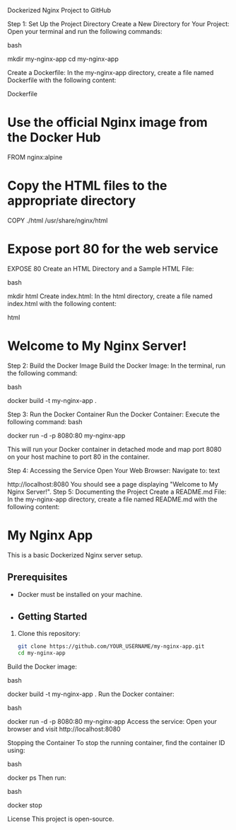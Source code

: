 Dockerized Nginx Project to GitHub

Step 1: Set Up the Project Directory
Create a New Directory for Your Project: Open your terminal and run the following commands:

bash

mkdir my-nginx-app
cd my-nginx-app

Create a Dockerfile: In the my-nginx-app directory, create a file named Dockerfile with the following content:

Dockerfile

# Use the official Nginx image from the Docker Hub
FROM nginx:alpine

# Copy the HTML files to the appropriate directory
COPY ./html /usr/share/nginx/html

# Expose port 80 for the web service
EXPOSE 80
Create an HTML Directory and a Sample HTML File:

bash

mkdir html
Create index.html: In the html directory, create a file named index.html with the following content:

html

<!DOCTYPE html>
<html lang="en">
<head>
    <meta charset="UTF-8">
    <meta name="viewport" content="width=device-width, initial-scale=1.0">
    <title>My Nginx Server</title>
</head>
<body>
    <h1>Welcome to My Nginx Server!</h1>
</body>
</html>

Step 2: Build the Docker Image
Build the Docker Image: In the terminal, run the following command:

bash

docker build -t my-nginx-app .

Step 3: Run the Docker Container
Run the Docker Container: Execute the following command:
bash

docker run -d -p 8080:80 my-nginx-app

This will run your Docker container in detached mode and map port 8080 on your host machine to port 80 in the container.

Step 4: Accessing the Service
Open Your Web Browser: Navigate to:
text

http://localhost:8080
You should see a page displaying "Welcome to My Nginx Server!".
Step 5: Documenting the Project
Create a README.md File: In the my-nginx-app directory, create a file named README.md with the following content:

# My Nginx App

This is a basic Dockerized Nginx server setup.

## Prerequisites

- Docker must be installed on your machine.

- ## Getting Started

1. Clone this repository:
   ```bash
   git clone https://github.com/YOUR_USERNAME/my-nginx-app.git
   cd my-nginx-app
Build the Docker image:

bash

docker build -t my-nginx-app .
Run the Docker container:

bash

docker run -d -p 8080:80 my-nginx-app
Access the service: Open your browser and visit http://localhost:8080

Stopping the Container
To stop the running container, find the container ID using:

bash

docker ps
Then run:

bash

docker stop 

License
This project is open-source.

